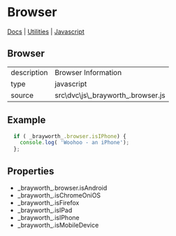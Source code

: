 # Browser

[Docs](.) | [Utilities](utilities) | [Javascript](utilities_javascript)

## Browser

<table class="table">
  <tbody>
    <tr>
      <td>description</td>
      <td>Browser Information</td>
    </tr>
    <tr>
      <td>type</td>
      <td>javascript</td>
    </tr>
    <tr>
      <td>source</td>
      <td>src\dvc\js\_brayworth_.browser.js</td>
    </tr>
  </tbody>
</table>

## Example

```javascript
  if ( _brayworth_.browser.isIPhone) {
    console.log( 'Woohoo - an iPhone');
  };
```

## Properties

* \_brayworth\_.browser.isAndroid
* \_brayworth\_.isChromeOniOS
* \_brayworth\_.isFirefox
* \_brayworth\_.isIPad
* \_brayworth\_.isIPhone
* \_brayworth\_.isMobileDevice
